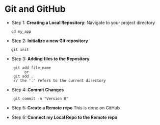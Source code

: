 # Git and GitHub

 - Step 1: **Creating a Local Repository**:
 Navigate to your project directory
 ```
    cd my_app
```
 - Step 2: **Initialize a new Git repository**
 ```
    git init
```
- Step 3: **Adding files to the Repository**

```
    git add file_name
         or
    git add .
    // the '.' refers to the current directory
```
- Step 4: **Commit Changes**
```
    git commit -m "Version 0"
```

- Step 5: **Create a Remote repo**
This is done on GitHub

- Step 6: **Connect my Local Repo to the Remote repo**